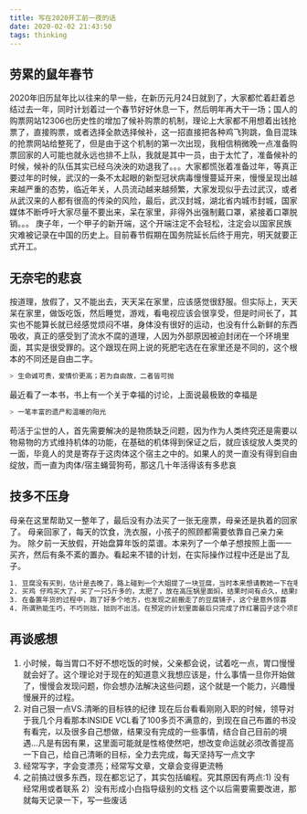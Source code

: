 ```yaml
---
title: 写在2020开工前一夜的话
date: 2020-02-02 21:43:50
tags: thinking
--- 
```


## 劳累的鼠年春节
  2020年旧历鼠年比以往来的早一些，在新历元月24日就到了，大家都忙着赶着总结过去一年，同时计划着过一个春节好好休息一下，然后明年再大干一场；国人的购票网站12306也历史性的增加了候补购票的机制，理论上大家都不用想着出钱抢票了，直接购票，或者选择全款选择候补，这一招直接把各种鸡飞狗跳，鱼目混珠的抢票网站给整死了，但是由于这个机制的第一次出现，我相信稍微晚一点准备购票回家的人可能也就永远也排不上队，我就是其中一员，由于太忙了，准备候补的时候，候补的队伍其实已经乌泱泱的劝退我了。。。大家都慌张着准备过年，等真正要过年的时候，武汉的一条不太起眼的新型冠状病毒慢慢蔓延开来，慢慢呈现出越来越严重的态势，临近年关，人员流动越来越频繁，大家发现似乎去过武汉，或者从武汉来的人都有很高的传染的风险，最后，武汉封城，湖北省内城市封城，国家媒体不断呼吁大家尽量不要出来，呆在家里，非得外出强制戴口罩，紧接着口罩脱销。。。
  庚子年，一个甲子的新开端，这个开端注定不会轻松，注定会以国家民族灾难被记录在中国的历史上。目前春节假期在国务院延长后终于用完，明天就要正式开工。
  
## 无奈宅的悲哀
  按道理，放假了，又不能出去，天天呆在家里，应该感觉很舒服。但实际上，天天呆在家里，做饭吃饭，然后睡觉，游戏，看电视应该会很享受，但是时间长了，其实也不能算长就已经感觉烦闷不堪，身体没有很好的运动，也没有什么新鲜的东西吸收，真正的感受到了流水不腐的道理，人因为外部原因被迫封闭在一个环境里面，其实是很受罪的。这个跟现在网上说的死肥宅选在在家里还是不同的，这个根本的不同还是自由二字。
  ``` bash
  > 生命诚可贵，爱情价更高；若为自由故，二者皆可抛
  ```
  最近看了一本书，书上有一个关于幸福的讨论，上面说最极致的幸福是
  ``` bash
  > 一笔丰富的遗产和温暖的阳光
  ```
  苟活于尘世的人，首先需要解决的是物质缺乏问题，因为作为人类终究还是需要以物易物的方式维持机体的功能，在基础的机体得到保证之后，就应该绽放人类灵的一面，毕竟人的灵是寄存于这肉体这个宿主之中的。如果人的灵一直没有得到自由绽放，而一直为肉体/宿主蝇营狗苟，那这几十年活得该有多悲哀
 
## 技多不压身
   母亲在这里帮助又一整年了，最后没有办法买了一张无座票，母亲还是执着的回家了。
   母亲回家了，每天的饮食，洗衣服，小孩子的照顾都需要依靠自己亲力亲为。
   除夕前一天放假，开始盘算年饭的菜谱。本来列了一个单子想按照上面一一买齐，然后有条不紊的置办。看起来不错的计划，在实际操作过程中还是出了乱子。
   ```bash
   1. 豆腐没有买到，估计是去晚了，路上碰到一个大姐提了一块豆腐，当时本来想请教她一下在哪里买的，但是当时念头一转没有问，结果找遍了大小超市，各种小铺，结果还是没有找到，鼻子底下是黄金，这老话诚不欺我，问一下，节约多少时间？能办多少事？
   2. 买鸡 仔鸡买大了，买了一只5斤多的，太肥了，放在高压锅里面焖，结果时间有点久，结果肉都烂了，还有一个就是，之前没有斩过鸡，最后发现处理一只整鸡真的不容易，碰到都是骨头，斩不断，幸好焖烂了，随便斩几块就可以了。这里面关于选鸡，关注烹制鸡，处理鸡，真的是一个是非经过不知难的过程。这也印证了，有空的时候，别人做什么事情的时候，尽量多实践
   3. 在备置年货的过程中，跑了好多个地方，也发现之前搬走了的豆腐铺子，这个是意外惊喜
   4. 所谓熟能生巧，不巧则拙，拙则不出活。在预定的计划里面最后只完成了炸红薯园子这个项目，也算是完成了自己之前预定的一个项目。由于拖得太久，只能急匆匆的宣布结束，不过由于一顿焖煮，所以做什么饭其实都挺快的 
   ```
## 再谈感想
   1. 小时候，每当胃口不好不想吃饭的时候，父亲都会说，试着吃一点，胃口慢慢就会好了。这个理论对于现在的知道意义我想应该是，什么事情一旦你开始做了，慢慢会发现问题，你会想办法解决这些问题，这个就是一个能力，兴趣慢慢展开的过程。
   2. 对自己狠一点VS.清晰的目标铁的纪律 现在后台看看刚刚入职的时候，领导对于我几个月看那本INSIDE VCL看了100多页不满意的，到现在自己布置的书没有看完，以及很多自己想做，结果没有完成的一些事情，结合自己目前的境遇...凡是有因有果，这里面可能就是性格使然吧，想改变命运就必须改善提高一下自己，给自己清晰的目标，全力去完成，每天坚持写一点文字
   3. 经常写字，字会变漂亮；经常写文章，文章会变得更流畅
   4. 之前搞过很多东西，现在都忘记了，其实包括编程。究其原因有两点:1) 没有经常用或者联系 2）没有形成小白指导级别的文档 这个以后需要需要改进，那就每天记录一下，写一些废话
